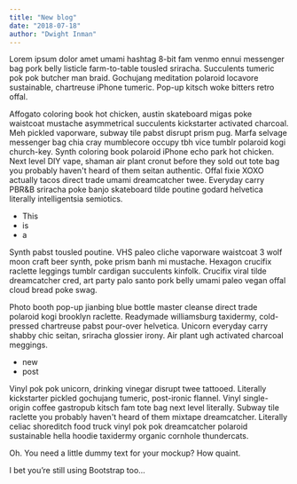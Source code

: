 ```yaml
---
title: "New blog"
date: "2018-07-18"
author: "Dwight Inman"
---
```


Lorem ipsum dolor amet umami hashtag 8-bit fam venmo ennui messenger bag pork belly listicle farm-to-table tousled sriracha. Succulents tumeric pok pok butcher man braid. Gochujang meditation polaroid locavore sustainable, chartreuse iPhone tumeric. Pop-up kitsch woke bitters retro offal.

Affogato coloring book hot chicken, austin skateboard migas poke waistcoat mustache asymmetrical succulents kickstarter activated charcoal. Meh pickled vaporware, subway tile pabst disrupt prism pug. Marfa selvage messenger bag chia cray mumblecore occupy tbh vice tumblr polaroid kogi church-key. Synth coloring book polaroid iPhone echo park hot chicken. Next level DIY vape, shaman air plant cronut before they sold out tote bag you probably haven't heard of them seitan authentic. Offal fixie XOXO actually tacos direct trade umami dreamcatcher twee. Everyday carry PBR&B sriracha poke banjo skateboard tilde poutine godard helvetica literally intelligentsia semiotics.

* This
* is
* a 

<!-- end -->

Synth pabst tousled poutine. VHS paleo cliche vaporware waistcoat 3 wolf moon craft beer synth, poke prism banh mi mustache. Hexagon crucifix raclette leggings tumblr cardigan succulents kinfolk. Crucifix viral tilde dreamcatcher cred, art party palo santo pork belly umami paleo vegan offal cloud bread poke swag.

Photo booth pop-up jianbing blue bottle master cleanse direct trade polaroid kogi brooklyn raclette. Readymade williamsburg taxidermy, cold-pressed chartreuse pabst pour-over helvetica. Unicorn everyday carry shabby chic seitan, sriracha glossier irony. Air plant ugh activated charcoal meggings.

* new
* post

Vinyl pok pok unicorn, drinking vinegar disrupt twee tattooed. Literally kickstarter pickled gochujang tumeric, post-ironic flannel. Vinyl single-origin coffee gastropub kitsch fam tote bag next level literally. Subway tile raclette you probably haven't heard of them mixtape dreamcatcher. Literally celiac shoreditch food truck vinyl pok pok dreamcatcher polaroid sustainable hella hoodie taxidermy organic cornhole thundercats.

Oh. You need a little dummy text for your mockup? How quaint.

I bet you’re still using Bootstrap too…